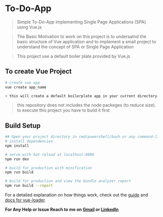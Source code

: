 # To-Do-App
> Simple To-Do-App implementing Single Page Applications (SPA) using Vue.js 

> The Basic Motivation to work on this project is to undersatnd the basic structure of Vue application and to implement a small project to understand the concept of SPA or Single Page Application

> This project use a default boiler plate provided by Vue.js

## To create Vue Project
``` bash
# create vue app
vue create app_name

> this will create a default boilerplate app in your current directory
```
> this repository does not includes the node packeges (to reduce size). to execute this project you have to build it first

## Build Setup

``` bash
## Open your project directory in cmd/powershell/bash or any command-line interpreter and do the followings()
# install dependencies
npm install

# serve with hot reload at localhost:8080
npm run dev

# build for production with minification
npm run build

# build for production and view the bundle analyzer report
npm run build --report
```

For a detailed explanation on how things work, check out the [guide](http://vuejs-templates.github.io/webpack/) and [docs for vue-loader](http://vuejs.github.io/vue-loader).

**For Any Help or Issue Reach to me on [Gmail](mailto:prasunguchhait1997@gmail.com) or [LinkedIn](https://www.linkedin.com/in/iamprasunguchhait)**

